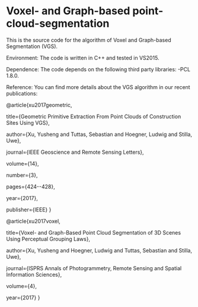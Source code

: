 # Voxel- and Graph-based point-cloud-segmentation
This is the source code for the algorithm of Voxel and Graph-based Segmentation (VGS).

Environment:
The code is written in C++ and tested in VS2015.

Dependence:
The code depends on the following third party libraries:
-PCL 1.8.0.

Reference:
You can find more details about the VGS algorithm in our recent publications:

@article{xu2017geometric,

  title={Geometric Primitive Extraction From Point Clouds of Construction Sites Using VGS},
  
  author={Xu, Yusheng and Tuttas, Sebastian and Hoegner, Ludwig and Stilla, Uwe},
  
  journal={IEEE Geoscience and Remote Sensing Letters},
  
  volume={14},
  
  number={3},
  
  pages={424--428},
  
  year={2017},
  
  publisher={IEEE}
}

@article{xu2017voxel,

  title={Voxel- and Graph-Based Point Cloud Segmentation of 3D Scenes Using Perceptual Grouping Laws},

  author={Xu, Yusheng and Hoegner, Ludwig and Tuttas, Sebastian and Stilla, Uwe},

  journal={ISPRS Annals of Photogrammetry, Remote Sensing and Spatial Information Sciences},
  
  volume={4},
  
  year={2017}
}
